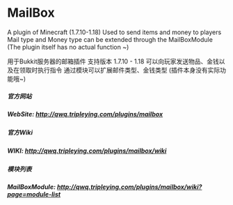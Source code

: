 # MailBox
A plugin of Minecraft (1.7.10-1.18)
Used to send items and money to players
Mail type and Money type can be extended through the MailBoxModule
(The plugin itself has no actual function ~)

用于Bukkit服务器的邮箱插件
支持版本 1.7.10 - 1.18
可以向玩家发送物品、金钱以及在领取时执行指令
通过模块可以扩展邮件类型、金钱类型
(插件本身没有实际功能哦~)

##### 官方网站
##### WebSite: http://qwq.tripleying.com/plugins/mailbox

##### 官方Wiki
##### WIKI: http://qwq.tripleying.com/plugins/mailbox/wiki

##### 模块列表
##### MailBoxModule: http://qwq.tripleying.com/plugins/mailbox/wiki?page=module-list
